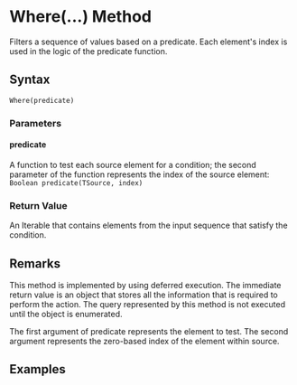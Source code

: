 # Where(...) Method
Filters a sequence of values based on a predicate. Each element's index is used in the logic of the predicate function.

## Syntax
```
Where(predicate)
```

### Parameters

#### predicate
A function to test each source element for a condition; the second parameter of the function represents the index of the source element: ```Boolean predicate(TSource, index)```

### Return Value
An Iterable that contains elements from the input sequence that satisfy the condition.

## Remarks
This method is implemented by using deferred execution. The immediate return value is an object that stores all the information that is required to perform the action. The query represented by this method is not executed until the object is enumerated.

The first argument of predicate represents the element to test. The second argument represents the zero-based index of the element within source.


## Examples



